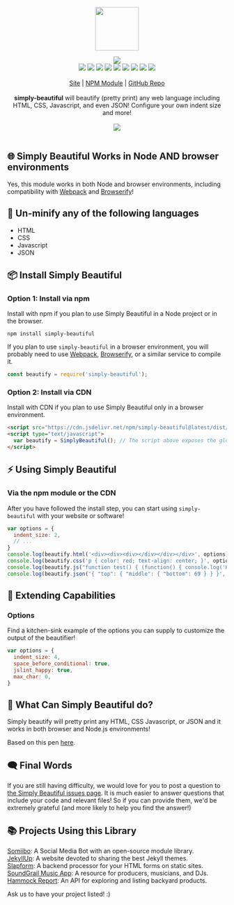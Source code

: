 <p align="center">
  <a href="https://itwcreativeworks.com">
    <img src="https://cdn.itwcreativeworks.com/assets/itw-creative-works/images/logo/itw-creative-works-brandmark-black-x.svg" width="100px">
  </a>
</p>

<p align="center">
  <img src="https://img.shields.io/github/package-json/v/itw-creative-works/simply-beautiful.svg">
  <br>
  <img src="https://img.shields.io/librariesio/release/npm/simply-beautiful.svg">
  <img src="https://img.shields.io/bundlephobia/min/simply-beautiful.svg">
  <img src="https://img.shields.io/codeclimate/maintainability-percentage/itw-creative-works/simply-beautiful.svg">
  <img src="https://img.shields.io/npm/dm/simply-beautiful.svg">
  <img src="https://img.shields.io/node/v/simply-beautiful.svg">
  <img src="https://img.shields.io/website/https/itwcreativeworks.com.svg">
  <img src="https://img.shields.io/github/license/itw-creative-works/simply-beautiful.svg">
  <img src="https://img.shields.io/github/contributors/itw-creative-works/simply-beautiful.svg">
  <img src="https://img.shields.io/github/last-commit/itw-creative-works/simply-beautiful.svg">
  <br>
  <br>
  <a href="https://itwcreativeworks.com">Site</a> | <a href="https://www.npmjs.com/package/simply-beautiful">NPM Module</a> | <a href="https://github.com/itw-creative-works/simply-beautiful">GitHub Repo</a>
  <br>
  <br>
  <strong>simply-beautiful</strong> will beautify (pretty print) any web language including HTML, CSS, Javascript, and even JSON! Configure your own indent size and more!
  <br>
  <br>
  <img src="https://media.giphy.com/media/REiJphYIQy13i/source.gif">
  <br>
  <br>
</p>

## 🌐 Simply Beautiful Works in Node AND browser environments
Yes, this module works in both Node and browser environments, including compatibility with [Webpack](https://www.npmjs.com/package/webpack) and [Browserify](https://www.npmjs.com/package/browserify)!

## 🦄 Un-minify any of the following languages
* HTML
* CSS
* Javascript
* JSON

## 📦 Install Simply Beautiful
### Option 1: Install via npm
Install with npm if you plan to use Simply Beautiful in a Node project or in the browser.
```shell
npm install simply-beautiful
```
If you plan to use `simply-beautiful` in a browser environment, you will probably need to use [Webpack](https://www.npmjs.com/package/webpack), [Browserify](https://www.npmjs.com/package/browserify), or a similar service to compile it.

```js
const beautify = require('simply-beautiful');
```

### Option 2: Install via CDN
Install with CDN if you plan to use Simply Beautiful only in a browser environment.
```html
<script src="https://cdn.jsdelivr.net/npm/simply-beautiful@latest/dist/index.min.js"></script>
<script type="text/javascript">
  var beautify = SimplyBeautiful(); // The script above exposes the global variable 'SimplyBeautiful'
</script>
```

## ⚡️ Using Simply Beautiful
### Via the npm module or the CDN
After you have followed the install step, you can start using `simply-beautiful` with your website or software!
```js
var options = {
  indent_size: 2,
  // ...
}
console.log(beautify.html('<div><div><div></div></div></div>', options));
console.log(beautify.css('p { color: red; text-align: center; }', options));
console.log(beautify.js("function test() { (function() { console.log('Hello World!') }()); }", options));
console.log(beautify.json('{ "top": { "middle": { "bottom": 69 } } }', options));
```

## 🧩 Extending Capabilities
### Options
Find a kitchen-sink example of the options you can supply to customize the output of the beautifier!
```js
var options = {
  indent_size: 4,
  space_before_conditional: true,
  jslint_happy: true,
  max_char: 0,
}
```

## 📝 What Can Simply Beautiful do?
Simply beautify will pretty print any HTML, CSS Javascript, or JSON and it works in both browser and Node.js environments!

Based on this pen [here](https://codepen.io/jasondavis/pen/JoxMXa).

## 🗨️ Final Words
If you are still having difficulty, we would love for you to post
a question to [the Simply Beautiful issues page](https://github.com/itw-creative-works/simply-beautiful/issues). It is much easier to answer questions that include your code and relevant files! So if you can provide them, we'd be extremely grateful (and more likely to help you find the answer!)

## 📚 Projects Using this Library
[Somiibo](https://somiibo.com/): A Social Media Bot with an open-source module library. <br>
[JekyllUp](https://jekyllup.com/): A website devoted to sharing the best Jekyll themes. <br>
[Slapform](https://slapform.com/): A backend processor for your HTML forms on static sites. <br>
[SoundGrail Music App](https://app.soundgrail.com/): A resource for producers, musicians, and DJs. <br>
[Hammock Report](https://hammockreport.com/): An API for exploring and listing backyard products. <br>

Ask us to have your project listed! :)
